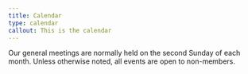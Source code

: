 ```yaml
---
title: Calendar
type: calendar
callout: This is the calendar
---
```

Our general meetings are normally held on the second Sunday of each month. Unless otherwise noted, all events are open to non-members.
